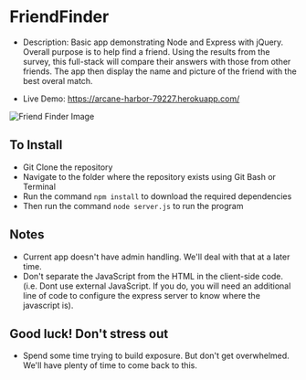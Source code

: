 # FriendFinder

* Description: Basic app demonstrating Node and Express with jQuery. Overall purpose is to help find a friend. Using the results from the survey, this full-stack will compare their answers with those from other friends. The app then display the name and picture of the friend with the best overal match.
 
* Live Demo: <https://arcane-harbor-79227.herokuapp.com/>

![Friend Finder Image](https://github.com/hnguy0221/FriendFinderNew/FriendFinderNew.png)

## To Install

* Git Clone the repository
* Navigate to the folder where the repository exists using Git Bash or Terminal
* Run the command `npm install` to download the required dependencies
* Then run the command `node server.js` to run the program

## Notes

* Current app doesn't have admin handling. We'll deal with that at a later time.
* Don't separate the JavaScript from the HTML in the client-side code. (i.e. Dont use external JavaScript. If you do, you will need an additional line of code to configure the express server to know where the javascript is).

## Good luck! Don't stress out

* Spend some time trying to build exposure. But don't get overwhelmed. We'll have plenty of time to come back to this.
